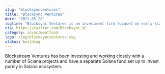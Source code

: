 ```yaml
---
slug: "blocksyncventures"
title: "Blocksync Ventures"
date: "2021-05-28"
logline: "Blocksync Ventures is an investment firm focused on early-stage blockchain startups."
cta: https://twitter.com/Blocksync_VC
category: investmentfund
logo: /img/blocksyncventures.svg
status: building
---
```


Blockstream Ventures has been investing and working closely with a number of Solana projects and have a separate Solana fund set up to invest purely in Solana ecosystem.
